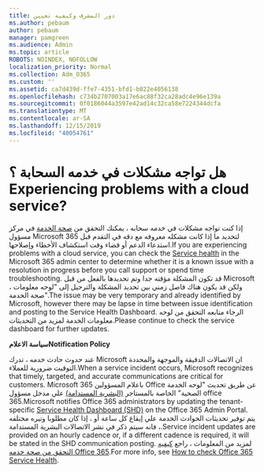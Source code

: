 ```yaml
---
title: دور المشرف وكيفيه تعيين
ms.author: pebaum
author: pebaum
manager: pamgreen
ms.audience: Admin
ms.topic: article
ROBOTS: NOINDEX, NOFOLLOW
localization_priority: Normal
ms.collection: Adm_O365
ms.custom: ''
ms.assetid: ca7d439d-ffe7-4351-bfd1-b022e4056138
ms.openlocfilehash: c734b2707003a17e6ac88f32ca28adc4e96e139a
ms.sourcegitcommit: 0f0186044a3597e42ad14c32ca58e7224344dcfa
ms.translationtype: MT
ms.contentlocale: ar-SA
ms.lasthandoff: 12/15/2019
ms.locfileid: "40054761"
---
```

# <a name="experiencing-problems-with-a-cloud-service"></a><span data-ttu-id="12ef2-102">هل تواجه مشكلات في خدمه السحابة ؟</span><span class="sxs-lookup"><span data-stu-id="12ef2-102">Experiencing problems with a cloud service?</span></span>

<span data-ttu-id="12ef2-103">إذا كنت تواجه مشكلات في خدمه سحابه ، يمكنك التحقق من [صحة الخدمة](https://admin.microsoft.com/AdminPortal/Home#/servicehealth) في مركز مسؤول Microsoft 365 لتحديد ما إذا كانت مشكله معروفه مع دقه في التقدم قبل استدعاء الدعم أو قضاء وقت استكشاف الأخطاء وإصلاحها.</span><span class="sxs-lookup"><span data-stu-id="12ef2-103">If you are experiencing problems with a cloud service, you can check the [Service health](https://admin.microsoft.com/AdminPortal/Home#/servicehealth) in the Microsoft 365 admin center to determine whether it is a known issue with a resolution in progress before you call support or spend time troubleshooting.</span></span> <span data-ttu-id="12ef2-104">قد تكون المشكلة مؤقته جدا وتم تحديدها بالفعل من قبل Microsoft ، ولكن قد يكون هناك فاصل زمني بين تحديد المشكلة والترحيل إلى "لوحه معلومات صحة الخدمة".</span><span class="sxs-lookup"><span data-stu-id="12ef2-104">The issue may be very temporary and already identified by Microsoft, however there may be lapse in time between issue identification and posting to the Service Health Dashboard.</span></span> <span data-ttu-id="12ef2-105">الرجاء متابعه التحقق من لوحه معلومات الخدمة لمزيد من التحديثات.</span><span class="sxs-lookup"><span data-stu-id="12ef2-105">Please continue to check the service dashboard for further updates.</span></span>

<span data-ttu-id="12ef2-106">**سياسة الاعلام**</span><span class="sxs-lookup"><span data-stu-id="12ef2-106">**Notification Policy**</span></span>

<span data-ttu-id="12ef2-107">عند حدوث حادث خدمه ، تدرك Microsoft ان الاتصالات الدقيقة والموجهة والمحددة التوقيت ضرورية للعملاء.</span><span class="sxs-lookup"><span data-stu-id="12ef2-107">When a service incident occurs, Microsoft recognizes that timely, targeted, and accurate communications are critical for customers.</span></span> <span data-ttu-id="12ef2-108">Microsoft باعلام المسؤولين 365 Office عن طريق تحديث "لوحه الخدمة الصحية" الخاصة بالمستاجر [(البشرية المستدامة)](https://admin.microsoft.com/AdminPortal/Home#/servicehealth) علي مدخل مسؤول office 365.</span><span class="sxs-lookup"><span data-stu-id="12ef2-108">Microsoft notifies Office 365 administrators by updating the tenant-specific [Service Health Dashboard (SHD)](https://admin.microsoft.com/AdminPortal/Home#/servicehealth) on the Office 365 Admin Portal.</span></span> <span data-ttu-id="12ef2-109">يتم توفير تحديثات الحوادث الخدمة علي إيقاع كل ساعة أو ، إذا كان مطلوبا وتيره مختلفه ، فانه سيتم ذكر في نشر الاتصالات البشرية المستدامة.</span><span class="sxs-lookup"><span data-stu-id="12ef2-109">Service incident updates are provided on an hourly cadence or, if a different cadence is required, it will be stated in the SHD communication posting.</span></span> <span data-ttu-id="12ef2-110">لمزيد من المعلومات ، راجع [كيفيه التحقق من صحة خدمه Office 365](https://docs.microsoft.com/office365/enterprise/view-service-health).</span><span class="sxs-lookup"><span data-stu-id="12ef2-110">For more info, see [How to check Office 365 Service Health](https://docs.microsoft.com/office365/enterprise/view-service-health).</span></span>

